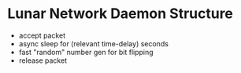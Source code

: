 # Lunar Network Daemon Structure

- accept packet
- async sleep for (relevant time-delay) seconds
- fast "random" number gen for bit flipping
- release packet
